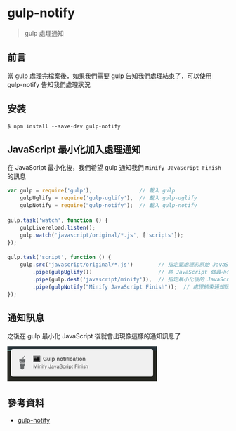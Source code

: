 # gulp-notify

> gulp 處理通知

## 前言

當 gulp 處理完檔案後，如果我們需要 gulp 告知我們處理結束了，可以使用 gulp-notify 告知我們處理狀況

## 安裝

```shell
$ npm install --save-dev gulp-notify
```

## JavaScript 最小化加入處理通知

在 JavaScript 最小化後，我們希望 gulp 通知我們 `Minify JavaScript Finish` 的訊息

```javascript
var gulp = require('gulp'),               // 載入 gulp
    gulpUglify = require('gulp-uglify'),  // 載入 gulp-uglify
    gulpNotify = require("gulp-notify");  // 載入 gulp-notify

gulp.task('watch', function () {
    gulpLivereload.listen();
    gulp.watch('javascript/original/*.js', ['scripts']);
});

gulp.task('script', function () {
    gulp.src('javascript/original/*.js')        // 指定要處理的原始 JavaScript 檔案目錄
        .pipe(gulpUglify())                     // 將 JavaScript 做最小化
        .pipe(gulp.dest('javascript/minify')),  // 指定最小化後的 JavaScript 檔案目錄
        .pipe(gulpNotify("Minify JavaScript Finish"));  // 處理結束通知訊息
});
```

## 通知訊息

之後在 gulp 最小化 JavaScript 後就會出現像這樣的通知訊息了

![JavaScript 最小化通知](images/gulp-notify-javascript-minify.png)


## 參考資料
* [gulp-notify](https://www.npmjs.com/package/gulp-notify/)
